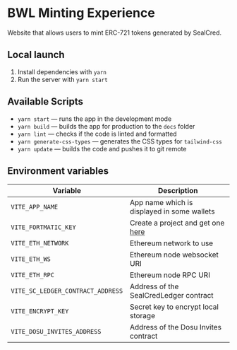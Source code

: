 # BWL Minting Experience

Website that allows users to mint ERC-721 tokens generated by SealCred.

## Local launch

1. Install dependencies with `yarn`
2. Run the server with `yarn start`

## Available Scripts

- `yarn start` — runs the app in the development mode
- `yarn build` — builds the app for production to the `docs` folder
- `yarn lint` — checks if the code is linted and formatted
- `yarn generate-css-types` — generates the CSS types for `tailwind-css`
- `yarn update` — builds the code and pushes it to git remote

## Environment variables

| Variable                          | Description                                                           |
| --------------------------------- | --------------------------------------------------------------------- |
| `VITE_APP_NAME`                   | App name which is displayed in some wallets                           |
| `VITE_FORTMATIC_KEY`              | Create a project and get one [here](https://dashboard.fortmatic.com/) |
| `VITE_ETH_NETWORK`                | Ethereum network to use                                               |
| `VITE_ETH_WS`                     | Ethereum node websocket URI                                           |
| `VITE_ETH_RPC`                    | Ethereum node RPC URI                                                 |
| `VITE_SC_LEDGER_CONTRACT_ADDRESS` | Address of the SealCredLedger contract                                |
| `VITE_ENCRYPT_KEY`                | Secret key to encrypt local storage                                   |
| `VITE_DOSU_INVITES_ADDRESS`       | Address of the Dosu Invites contract                                  |
